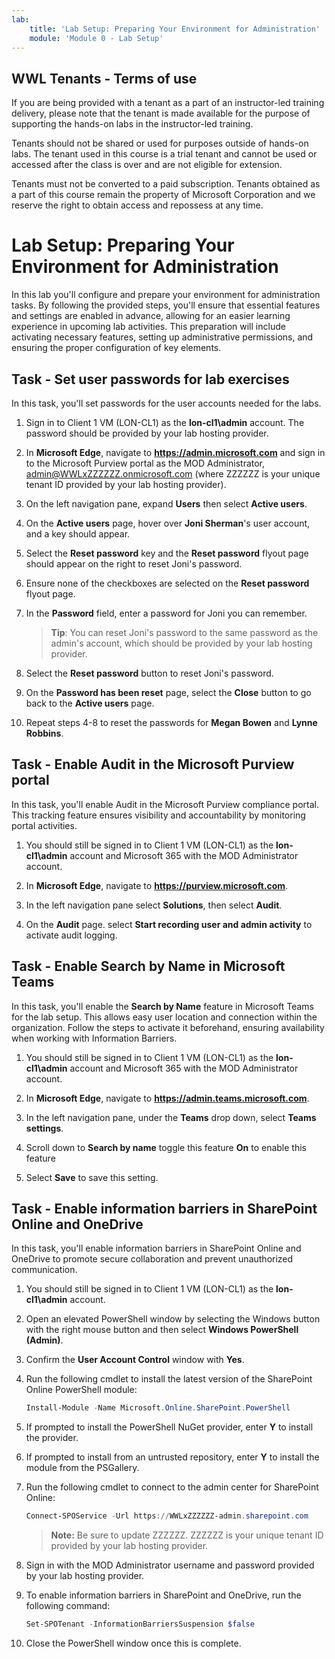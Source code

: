 ```yaml
---
lab:
    title: 'Lab Setup: Preparing Your Environment for Administration'
    module: 'Module 0 - Lab Setup'
---
```


## WWL Tenants - Terms of use

If you are being provided with a tenant as a part of an instructor-led training delivery, please note that the tenant is made available for the purpose of supporting the hands-on labs in the instructor-led training.

Tenants should not be shared or used for purposes outside of hands-on labs. The tenant used in this course is a trial tenant and cannot be used or accessed after the class is over and are not eligible for extension.

Tenants must not be converted to a paid subscription. Tenants obtained as a part of this course remain the property of Microsoft Corporation and we reserve the right to obtain access and repossess at any time.

# Lab Setup: Preparing Your Environment for Administration

In this lab you'll configure and prepare your environment for administration tasks. By following the provided steps, you'll ensure that essential features and settings are enabled in advance, allowing for an easier learning experience in upcoming lab activities. This preparation will include activating necessary features, setting up administrative permissions, and ensuring the proper configuration of key elements.

## Task - Set user passwords for lab exercises

In this task, you'll set passwords for the user accounts needed for the labs.

1. Sign in to Client 1 VM (LON-CL1) as the **lon-cl1\admin** account. The password should be provided by your lab hosting provider.

1. In **Microsoft Edge**, navigate to **https://admin.microsoft.com** and sign in to the Microsoft Purview portal as the MOD Administrator, admin@WWLxZZZZZZ.onmicrosoft.com (where ZZZZZZ is your unique tenant ID provided by your lab hosting provider).

1. On the left navigation pane, expand **Users** then select **Active users**.

1. On the **Active users** page, hover over **Joni Sherman**'s user account, and a key should appear.

1. Select the **Reset password** key and the **Reset password** flyout page should appear on the right to reset Joni's password.

1. Ensure none of the checkboxes are selected on the **Reset password** flyout page.

1. In the **Password** field, enter a password for Joni you can remember.

    >**Tip**: You can reset Joni's password to the same password as the admin's account, which should be provided by your lab hosting provider.

1. Select the **Reset password** button to reset Joni's password.

1. On the **Password has been reset** page, select the **Close** button to go back to the **Active users** page.

1. Repeat steps 4-8 to reset the passwords for **Megan Bowen** and **Lynne Robbins**.

## Task - Enable Audit in the Microsoft Purview portal

In this task, you'll enable Audit in the Microsoft Purview compliance portal. This tracking feature ensures visibility and accountability by monitoring portal activities.

1. You should still be signed in to Client 1 VM (LON-CL1) as the **lon-cl1\admin** account and Microsoft 365 with the MOD Administrator account.

1. In **Microsoft Edge**, navigate to **https://purview.microsoft.com**.

1. In the left navigation pane select **Solutions**, then select **Audit**.

1. On the **Audit** page. select **Start recording user and admin activity** to activate audit logging.

## Task - Enable Search by Name in Microsoft Teams

In this task, you'll enable the **Search by Name** feature in Microsoft Teams for the lab setup. This allows easy user location and connection within the organization. Follow the steps to activate it beforehand, ensuring availability when working with Information Barriers.

1. You should still be signed in to Client 1 VM (LON-CL1) as the **lon-cl1\admin** account and Microsoft 365 with the MOD Administrator account.

1. In **Microsoft Edge**, navigate to **https://admin.teams.microsoft.com**.

1. In the left navigation pane, under the **Teams** drop down, select **Teams settings**.

1. Scroll down to **Search by name** toggle this feature **On** to enable this feature

1. Select **Save** to save this setting.

## Task - Enable information barriers in SharePoint Online and OneDrive

In this task, you'll enable information barriers in SharePoint Online and OneDrive to promote secure collaboration and prevent unauthorized communication.

1. You should still be signed in to Client 1 VM (LON-CL1) as the **lon-cl1\admin** account.

1. Open an elevated PowerShell window by selecting the Windows button with the right mouse button and then select **Windows PowerShell (Admin)**.

1. Confirm the **User Account Control** window with **Yes**.

1. Run the following cmdlet to install the latest version of the SharePoint Online PowerShell module:

    ```powershell
    Install-Module -Name Microsoft.Online.SharePoint.PowerShell
    ```

1. If prompted to install the PowerShell NuGet provider, enter **Y** to install the provider.

1. If prompted to install from an untrusted repository, enter **Y** to install the module from the PSGallery.

1. Run the following cmdlet to connect to the admin center for SharePoint Online:

    ```powershell
    Connect-SPOService -Url https://WWLxZZZZZZ-admin.sharepoint.com
    ```

    >**Note:** Be sure to update ZZZZZZ. ZZZZZZ is your unique tenant ID provided by your lab hosting provider.

1. Sign in with the MOD Administrator username and password provided by your lab hosting provider.

1. To enable information barriers in SharePoint and OneDrive, run the following command:

    ```powershell
    Set-SPOTenant -InformationBarriersSuspension $false
    ```

1. Close the PowerShell window once this is complete.
